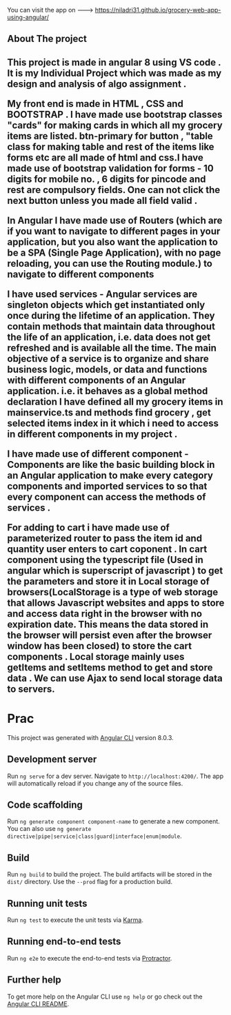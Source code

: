 You can visit the app on --->  https://niladri31.github.io/grocery-web-app-using-angular/



<h2>About The project<h2>
This project is made in angular 8 using VS code . It is my Individual Project which was made as my design and analysis of algo assignment .

My front end is made in HTML , CSS and BOOTSTRAP . I have made use bootstrap classes "cards" for making cards in which all my grocery items are listed. btn-primary for button , "table class for making table and rest of the items like forms etc are all made of html and css.I have made use of bootstrap validation for forms - 10 digits for mobile no. , 6 digits for pincode and rest are compulsory fields. One can not click the next button unless you made all field valid .

In Angular I have made use of Routers (which are if you want to navigate to different pages in your application, but you also want the application to be a SPA (Single Page Application), with no page reloading, you can use the Routing module.) to navigate to different components

I have used services - Angular services are singleton objects which get instantiated only once during the lifetime of an application. They contain methods that maintain data throughout the life of an application, i.e. data does not get refreshed and is available all the time. The main objective of a service is to organize and share business logic, models, or data and functions with different components of an Angular application. i.e. it behaves as a global method declaration I have defined all my grocery items in mainservice.ts and methods find grocery , get selected items index in it which i need to access in different components in my project .

I have made use of different component -Components are like the basic building block in an Angular application to make every category components and imported services to so that every component can access the methods of services .

For adding to cart i have made use of parameterized router to pass the item id and quantity user enters to cart coponent . In cart component using the typescript file (Used in angular which is superscript of javascript ) to get the parameters and store it in Local storage of browsers(LocalStorage is a type of web storage that allows Javascript websites and apps to store and access data right in the browser with no expiration date. This means the data stored in the browser will persist even after the browser window has been closed) to store the cart components . Local storage mainly uses getItems and setItems method to get and store data . We can use Ajax to send local storage data to servers.






# Prac

This project was generated with [Angular CLI](https://github.com/angular/angular-cli) version 8.0.3.

## Development server

Run `ng serve` for a dev server. Navigate to `http://localhost:4200/`. The app will automatically reload if you change any of the source files.

## Code scaffolding

Run `ng generate component component-name` to generate a new component. You can also use `ng generate directive|pipe|service|class|guard|interface|enum|module`.

## Build

Run `ng build` to build the project. The build artifacts will be stored in the `dist/` directory. Use the `--prod` flag for a production build.

## Running unit tests

Run `ng test` to execute the unit tests via [Karma](https://karma-runner.github.io).

## Running end-to-end tests

Run `ng e2e` to execute the end-to-end tests via [Protractor](http://www.protractortest.org/).

## Further help

To get more help on the Angular CLI use `ng help` or go check out the [Angular CLI README](https://github.com/angular/angular-cli/blob/master/README.md).
